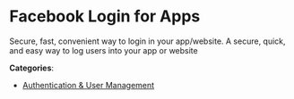 # Facebook Login for Apps


Secure, fast, convenient way to login in your app/website.  A secure, quick, and easy way to log users into your app or website



**Categories**:
- [Authentication & User Management](https://github.com/apis-list/apis-list#authentication-and-user-management)



